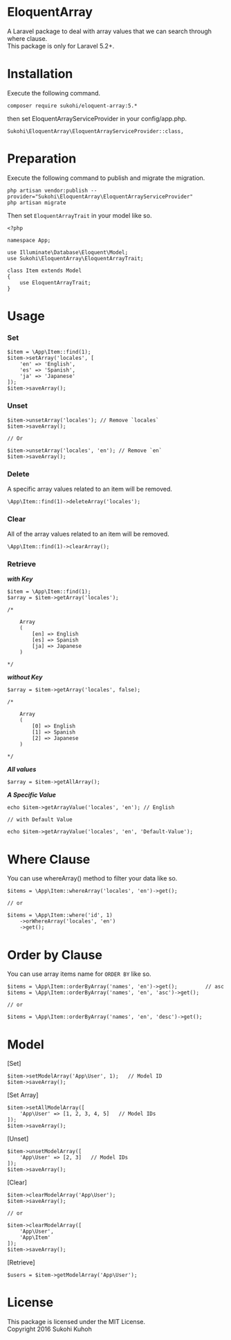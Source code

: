# EloquentArray
A Laravel package to deal with array values that we can search through where clause.  
This package is only for Laravel 5.2+.

# Installation

Execute the following command.

    composer require sukohi/eloquent-array:5.*
    
then set EloquentArrayServiceProvider in your config/app.php.

    Sukohi\EloquentArray\EloquentArrayServiceProvider::class, 
    
# Preparation

Execute the following command to publish and migrate the migration.

    php artisan vendor:publish --provider="Sukohi\EloquentArray\EloquentArrayServiceProvider"
    php artisan migrate
    
Then set `EloquentArrayTrait` in your model like so.

    <?php
    
    namespace App;

    use Illuminate\Database\Eloquent\Model;
    use Sukohi\EloquentArray\EloquentArrayTrait;
    
    class Item extends Model
    {
        use EloquentArrayTrait;
    }

# Usage

### Set

    $item = \App\Item::find(1);
    $item->setArray('locales', [
        'en' => 'English',
        'es' => 'Spanish',
        'ja' => 'Japanese'
    ]);
    $item->saveArray();
    
### Unset

    $item->unsetArray('locales'); // Remove `locales`
    $item->saveArray();
    
    // Or
    
    $item->unsetArray('locales', 'en'); // Remove `en`
    $item->saveArray();

### Delete

A specific array values related to an item will be removed.

    \App\Item::find(1)->deleteArray('locales');
    
### Clear

All of the array values related to an item will be removed.

    \App\Item::find(1)->clearArray();

### Retrieve 

***with Key***

    $item = \App\Item::find(1);
    $array = $item->getArray('locales');

    /* 
    
        Array
        (
            [en] => English
            [es] => Spanish
            [ja] => Japanese
        )
    
    */

***without Key***
    
    $array = $item->getArray('locales', false);
    
    /* 
    
        Array
        (
            [0] => English
            [1] => Spanish
            [2] => Japanese
        )
    
    */

***All values***

    $array = $item->getAllArray();

***A Specific Value***

    echo $item->getArrayValue('locales', 'en'); // English

    // with Default Value
    
    echo $item->getArrayValue('locales', 'en', 'Default-Value');

# Where Clause

You can use whereArray() method to filter your data like so.

    $items = \App\Item::whereArray('locales', 'en')->get();
    
    // or
    
    $items = \App\Item::where('id', 1)
        ->orWhereArray('locales', 'en')
        ->get();

# Order by Clause

You can use array items name for `ORDER BY` like so.

    $items = \App\Item::orderByArray('names', 'en')->get();         // asc
    $items = \App\Item::orderByArray('names', 'en', 'asc')->get();
    
    // or
    
    $items = \App\Item::orderByArray('names', 'en', 'desc')->get();

# Model

[Set]

    $item->setModelArray('App\User', 1);   // Model ID
    $item->saveArray();
    
[Set Array]

    $item->setAllModelArray([
        'App\User' => [1, 2, 3, 4, 5]   // Model IDs
    ]);
    $item->saveArray();

[Unset]

    $item->unsetModelArray([
        'App\User' => [2, 3]   // Model IDs
    ]);
    $item->saveArray();

[Clear]

    $item->clearModelArray('App\User');
    $item->saveArray();
    
    // or
    
    $item->clearModelArray([
        'App\User',
        'App\Item'
    ]);
    $item->saveArray();

[Retrieve]

    $users = $item->getModelArray('App\User');

# License

This package is licensed under the MIT License.  
Copyright 2016 Sukohi Kuhoh